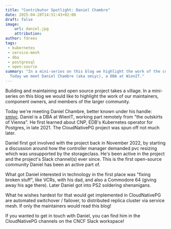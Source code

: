 ```yaml
---
title: "Contributor Spotlight: Daniel Chambre"
date: 2025-04-28T14:51:43+02:00
draft: false
image:
    url: daniel.jpg
    attribution:
author: fdrees
tags:
 - kubernetes
 - service-mesh
 - dba
 - postgresql
 - open-source
summary: "In a mini-series on this blog we highlight the work of the community.
  Today we meet Daniel Chambre (aka smiyc), a DBA at WienIT."
---
```


Building and maintaining and open source project takes a village. In a
mini-series on this blog we would like to highlight the work of our
maintainers, component owners, and members of the larger community.


Today we're meeting Daniel Chambre, better known under his handle: 
[smiyc](https://github.com/smiyc/). Daniel is a DBA at WienIT, working part 
remotely from "the outskirts of Vienna". He first learned about CNP, EDB's 
Kubernetes operator for Postgres, in late 2021. The CloudNativePG project was 
spun off not much later. 

Daniel first got involved with the project back in November 2022, by starting 
a discussion around how the controller manager demanded pvc resizing which 
was unsupported by the storageclass. He's been active in the project and the 
project's Slack channel(s) ever since. This is the first open-source community 
Daniel has been an active part of.

What got Daniel interested in technology in the first place was "fixing broken 
stuff", like VCRs, with his dad, and also a Commodore 64 (giving away his 
age there). Later Daniel got into PS2 soldering shenanigans. 

What he wishes hardest for that would get implemented in CloudNativePG are 
automated switchover / failover, to distributed replica cluster via service 
mesh. If only the maintainers would read this blog!

If you wanted to get in touch with Daniel, you can find him in the 
CloudNativePG channels on the CNCF Slack workspace!
